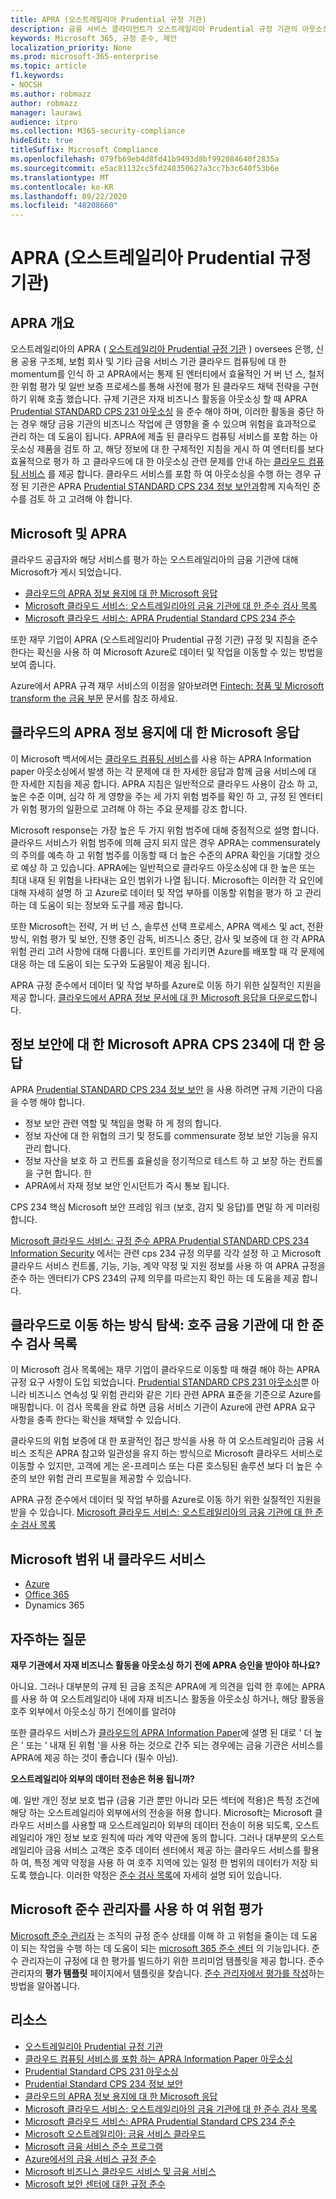 ```yaml
---
title: APRA (오스트레일리아 Prudential 규정 기관)
description: 금융 서비스 클라이언트가 오스트레일리아 Prudential 규정 기관의 아웃소싱 표준을 준수 하는 데 도움이 되는 Microsoft 지침입니다.
keywords: Microsoft 365, 규정 준수, 제안
localization_priority: None
ms.prod: microsoft-365-enterprise
ms.topic: article
f1.keywords:
- NOCSH
ms.author: robmazz
author: robmazz
manager: laurawi
audience: itpro
ms.collection: M365-security-compliance
hideEdit: true
titleSuffix: Microsoft Compliance
ms.openlocfilehash: 079fb69eb4d8fd41b9493d8bf992084640f2835a
ms.sourcegitcommit: e5ac81132cc5fd248350627a3cc7b3c640f53b6e
ms.translationtype: MT
ms.contentlocale: ko-KR
ms.lasthandoff: 09/22/2020
ms.locfileid: "48208660"
---
```

# <a name="australian-prudential-regulation-authority-apra"></a>APRA (오스트레일리아 Prudential 규정 기관)

## <a name="apra-overview"></a>APRA 개요

오스트레일리아의 APRA ( [오스트레일리아 Prudential 규정 기관](https://www.apra.gov.au/) ) oversees 은행, 신용 공용 구조체, 보험 회사 및 기타 금융 서비스 기관 클라우드 컴퓨팅에 대 한 momentum를 인식 하 고 APRA에서는 통제 된 엔터티에서 효율적인 거 버 넌 스, 철저 한 위험 평가 및 일반 보증 프로세스를 통해 사전에 평가 된 클라우드 채택 전략을 구현 하기 위해 호출 했습니다. 규제 기관은 자재 비즈니스 활동을 아웃소싱 할 때 APRA [Prudential STANDARD CPS 231 아웃소싱](https://www.apra.gov.au/sites/default/files/Prudential-Standard-CPS-231-Outsourcing-%28July-2017%29.pdf) 을 준수 해야 하며, 이러한 활동을 중단 하는 경우 해당 금융 기관의 비즈니스 작업에 큰 영향을 줄 수 있으며 위험을 효과적으로 관리 하는 데 도움이 됩니다. APRA에 제출 된 클라우드 컴퓨팅 서비스를 포함 하는 아웃소싱 제품을 검토 하 고, 해당 정보에 대 한 구체적인 지침을 게시 하 여 엔터티를 보다 효율적으로 평가 하 고 클라우드에 대 한 아웃소싱 관련 문제를 안내 하는 [클라우드 컴퓨팅 서비스](https://www.apra.gov.au/sites/default/files/information_paper_-_outsourcing_involving_cloud_computing_services.pdf) 를 제공 합니다.  클라우드 서비스를 포함 하 여 아웃소싱을 수행 하는 경우 규정 된 기관은 APRA [Prudential STANDARD CPS 234 정보 보안과](https://www.legislation.gov.au/Details/F2018L01745)함께 지속적인 준수를 검토 하 고 고려해 야 합니다.

## <a name="microsoft-and-apra"></a>Microsoft 및 APRA

클라우드 공급자와 해당 서비스를 평가 하는 오스트레일리아의 금융 기관에 대해 Microsoft가 게시 되었습니다.

- [클라우드의 APRA 정보 용지에 대 한 Microsoft 응답](https://aka.ms/navigatecloudaustralia) 
- [Microsoft 클라우드 서비스: 오스트레일리아의 금융 기관에 대 한 준수 검사 목록](https://www.microsoft.com/cms/api/am/binary/RE3ez0C)
- [Microsoft 클라우드 서비스: APRA Prudential Standard CPS 234 준수](https://query.prod.cms.rt.microsoft.com/cms/api/am/binary/RE2OsZg)

또한 재무 기업이 APRA (오스트레일리아 Prudential 규정 기관) 규정 및 지침을 준수 한다는 확신을 사용 하 여 Microsoft Azure로 데이터 및 작업을 이동할 수 있는 방법을 보여 줍니다.

Azure에서 APRA 규격 재무 서비스의 이점을 알아보려면 [Fintech: 정품 및 Microsoft transform the 금융 부문](https://news.microsoft.com/en-au/features/regtech-meets-fintech-perpetual-microsoft-transform-finance-sector/) 문서를 참조 하세요.

## <a name="microsoft-response-to-the-apra-information-paper-on-cloud"></a>클라우드의 APRA 정보 용지에 대 한 Microsoft 응답

이 Microsoft 백서에서는 [클라우드 컴퓨팅 서비스](https://www.apra.gov.au/sites/default/files/information_paper_-_outsourcing_involving_cloud_computing_services.pdf)를 사용 하는 APRA Information paper 아웃소싱에서 발생 하는 각 문제에 대 한 자세한 응답과 함께 금융 서비스에 대 한 자세한 지침을 제공 합니다. APRA 지침은 일반적으로 클라우드 사용이 감소 하 고, 높은 수준 이며, 심각 하 게 영향을 주는 세 가지 위험 범주를 확인 하 고, 규정 된 엔터티가 위험 평가의 일환으로 고려해 야 하는 주요 문제를 강조 합니다.

Microsoft response는 가장 높은 두 가지 위험 범주에 대해 중점적으로 설명 합니다. 클라우드 서비스가 위험 범주에 의해 금지 되지 않은 경우 APRA는 commensurately의 주의를 예측 하 고 위험 범주를 이동할 때 더 높은 수준의 APRA 확인을 기대할 것으로 예상 하 고 있습니다. APRA에는 일반적으로 클라우드 아웃소싱에 대 한 높은 또는 최대 내재 된 위험을 나타내는 요인 범위가 나열 됩니다. Microsoft는 이러한 각 요인에 대해 자세히 설명 하 고 Azure로 데이터 및 작업 부하를 이동할 위험을 평가 하 고 관리 하는 데 도움이 되는 정보와 도구를 제공 합니다.

또한 Microsoft는 전략, 거 버 넌 스, 솔루션 선택 프로세스, APRA 액세스 및 act, 전환 방식, 위험 평가 및 보안, 진행 중인 감독, 비즈니스 중단, 감사 및 보증에 대 한 각 APRA 위험 관리 고려 사항에 대해 다룹니다. 포인트를 가리키면 Azure를 배포할 때 각 문제에 대응 하는 데 도움이 되는 도구와 도움말이 제공 됩니다.

APRA 규정 준수에서 데이터 및 작업 부하를 Azure로 이동 하기 위한 실질적인 지원을 제공 합니다. [클라우드에서 APRA 정보 문서에 대 한 Microsoft 응답을 다운로드](https://aka.ms/navigatecloudaustralia)합니다.

## <a name="microsoft-response-to-the-apra-cps-234-on-information-security"></a>정보 보안에 대 한 Microsoft APRA CPS 234에 대 한 응답

APRA [Prudential STANDARD CPS 234 정보 보안](https://www.legislation.gov.au/Details/F2018L01745) 을 사용 하려면 규제 기관이 다음을 수행 해야 합니다.

- 정보 보안 관련 역할 및 책임을 명확 하 게 정의 합니다.
- 정보 자산에 대 한 위협의 크기 및 정도를 commensurate 정보 보안 기능을 유지 관리 합니다.
- 정보 자산을 보호 하 고 컨트롤 효율성을 정기적으로 테스트 하 고 보장 하는 컨트롤을 구현 합니다. 한
- APRA에서 자재 정보 보안 인시던트가 즉시 통보 됩니다.

CPS 234 핵심 Microsoft 보안 프레임 워크 (보호, 감지 및 응답)를 면밀 하 게 미러링합니다.

[Microsoft 클라우드 서비스: 규정 준수 APRA Prudential STANDARD CPS 234 Information Security](https://query.prod.cms.rt.microsoft.com/cms/api/am/binary/RE2OsZg) 에서는 관련 cps 234 규정 의무를 각각 설정 하 고 Microsoft 클라우드 서비스 컨트롤, 기능, 기능, 계약 약정 및 지원 정보를 사용 하 여 APRA 규정을 준수 하는 엔터티가 CPS 234의 규제 의무를 따르는지 확인 하는 데 도움을 제공 합니다.

## <a name="navigating-your-way-to-the-cloud-a-compliance-checklist-for-financial-institutions-in-australia"></a>클라우드로 이동 하는 방식 탐색: 호주 금융 기관에 대 한 준수 검사 목록

이 Microsoft 검사 목록에는 재무 기업이 클라우드로 이동할 때 해결 해야 하는 APRA 규정 요구 사항이 도입 되었습니다. [Prudential STANDARD CPS 231 아웃소싱](https://www.apra.gov.au/sites/default/files/Prudential-Standard-CPS-231-Outsourcing-%28July-2017%29.pdf)뿐 아니라 비즈니스 연속성 및 위험 관리와 같은 기타 관련 APRA 표준을 기준으로 Azure를 매핑합니다. 이 검사 목록을 완료 하면 금융 서비스 기관이 Azure에 관련 APRA 요구 사항을 충족 한다는 확신을 채택할 수 있습니다.

클라우드의 위험 보증에 대 한 포괄적인 접근 방식을 사용 하 여 오스트레일리아 금융 서비스 조직은 APRA 참고와 일관성을 유지 하는 방식으로 Microsoft 클라우드 서비스로 이동할 수 있지만, 고객에 게는 온-프레미스 또는 다른 호스팅된 솔루션 보다 더 높은 수준의 보안 위험 관리 프로필을 제공할 수 있습니다.

APRA 규정 준수에서 데이터 및 작업 부하를 Azure로 이동 하기 위한 실질적인 지원을 받을 수 있습니다. [Microsoft 클라우드 서비스: 오스트레일리아의 금융 기관에 대 한 준수 검사 목록](https://www.microsoft.com/cms/api/am/binary/RE3ez0C)

## <a name="microsoft-in-scope-cloud-services"></a>Microsoft 범위 내 클라우드 서비스

- [Azure](https://aka.ms/AzureCompliance)
- [Office 365](https://go.microsoft.com/fwlink/p/?LinkID=2077751)
- Dynamics 365

## <a name="frequently-asked-questions"></a>자주하는 질문

**재무 기관에서 자재 비즈니스 활동을 아웃소싱 하기 전에 APRA 승인을 받아야 하나요?**

아니요. 그러나 대부분의 규제 된 금융 조직은 APRA에 게 의견을 입력 한 후에는 APRA를 사용 하 여 오스트레일리아 내에 자재 비즈니스 활동을 아웃소싱 하거나, 해당 활동을 호주 외부에서 아웃소싱 하기 전에이를 알려야

또한 클라우드 서비스가 [클라우드의 APRA Information Paper](https://www.apra.gov.au/sites/default/files/information_paper_-_outsourcing_involving_cloud_computing_services.pdf)에 설명 된 대로 ' 더 높은 ' 또는 ' 내재 된 위험 '을 사용 하는 것으로 간주 되는 경우에는 금융 기관은 서비스를 APRA에 제공 하는 것이 좋습니다 (필수 아님).

**오스트레일리아 외부의 데이터 전송은 허용 됩니까?**

예. 일반 개인 정보 보호 법규 (금융 기관 뿐만 아니라 모든 섹터에 적용)은 특정 조건에 해당 하는 오스트레일리아 외부에서의 전송을 허용 합니다. Microsoft는 Microsoft 클라우드 서비스를 사용할 때 오스트레일리아 외부의 데이터 전송이 허용 되도록, 오스트레일리아 개인 정보 보호 원칙에 따라 계약 약관에 동의 합니다. 그러나 대부분의 오스트레일리아 금융 서비스 고객은 호주 데이터 센터에서 제공 하는 클라우드 서비스를 활용 하 여, 특정 계약 약정을 사용 하 여 호주 지역에 있는 일정 한 범위의 데이터가 저장 되도록 했습니다. 이러한 약정은 [준수 검사 목록](https://www.microsoft.com/cms/api/am/binary/RE3ez0C)에 자세히 설명 되어 있습니다.

## <a name="use-microsoft-compliance-manager-to-assess-your-risk"></a>Microsoft 준수 관리자를 사용 하 여 위험 평가

[Microsoft 준수 관리자](compliance-manager.md) 는 조직의 규정 준수 상태를 이해 하 고 위험을 줄이는 데 도움이 되는 작업을 수행 하는 데 도움이 되는 [microsoft 365 준수 센터](microsoft-365-compliance-center.md) 의 기능입니다. 준수 관리자는이 규정에 대 한 평가를 빌드하기 위한 프리미엄 템플릿을 제공 합니다. 준수 관리자의 **평가 템플릿** 페이지에서 템플릿을 찾습니다. [준수 관리자에서 평가를 작성](compliance-manager-assessments.md)하는 방법을 알아봅니다.

## <a name="resources"></a>리소스

- [오스트레일리아 Prudential 규정 기관](https://www.apra.gov.au/)
- [클라우드 컴퓨팅 서비스를 포함 하는 APRA Information Paper 아웃소싱](https://www.apra.gov.au/sites/default/files/information_paper_-_outsourcing_involving_cloud_computing_services.pdf)
- [Prudential Standard CPS 231 아웃소싱](https://www.apra.gov.au/sites/default/files/Prudential-Standard-CPS-231-Outsourcing-%28July-2017%29.pdf)
- [Prudential Standard CPS 234 정보 보안](https://www.legislation.gov.au/Details/F2018L01745)
- [클라우드의 APRA 정보 용지에 대 한 Microsoft 응답](https://aka.ms/navigatecloudaustralia)
- [Microsoft 클라우드 서비스: 오스트레일리아의 금융 기관에 대 한 준수 검사 목록](https://www.microsoft.com/cms/api/am/binary/RE3ez0C)
- [Microsoft 클라우드 서비스: APRA Prudential Standard CPS 234 준수](https://query.prod.cms.rt.microsoft.com/cms/api/am/binary/RE2OsZg)
- [Microsoft 오스트레일리아: 금융 서비스 클라우드](https://www.microsoft.com/en-sg/apac/trustedcloud/australia-financial-service.aspx)
- [Microsoft 금융 서비스 준수 프로그램](https://www.microsoft.com/download/details.aspx?id=55332)
- [Azure에서의 금융 서비스 규정 준수](https://azure.microsoft.com/resources/videos/azurecon-2015-financial-services-compliance-in-azure/)
- [Microsoft 비즈니스 클라우드 서비스 및 금융 서비스](https://www.microsoft.com/trustcenter/cloudservices/financialservices)
- [Microsoft 보안 센터에 대한 규정 준수](https://www.microsoft.com/trust-center/compliance/compliance-overview)
